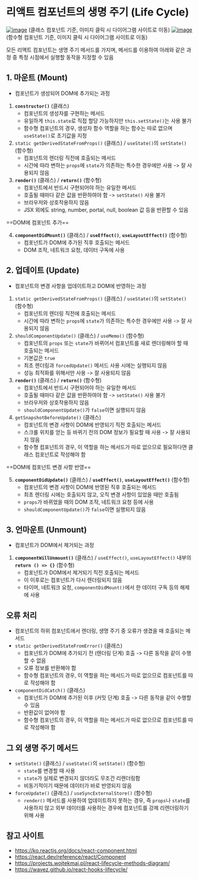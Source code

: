 # 리액트 컴포넌트의 생명 주기 (Life Cycle)
[![image](https://user-images.githubusercontent.com/79434205/227422404-e7532aa1-f0e5-49d4-b78e-b1831ed82a69.png)](https://projects.wojtekmaj.pl/react-lifecycle-methods-diagram/)
(클래스 컴포넌트 기준, 이미지 클릭 시 다이어그램 사이트로 이동)
[![image](https://user-images.githubusercontent.com/79434205/227490335-fe0bdba5-8714-4383-beec-e141ea7ede64.png)](https://wavez.github.io/react-hooks-lifecycle/)
(함수형 컴포넌트 기준, 이미지 클릭 시 다이어그램 사이트로 이동)

모든 리액트 컴포넌트는 생명 주기 메서드를 가지며, 메서드를 이용하여 아래와 같은 과정 중 특정 시점에서 실행할 동작을 지정할 수 있음

## 1. 마운트 (Mount)
- 컴포넌트가 생성되어 DOM에 추가되는 과정
1. **`constructor()`** (클래스)
    - 컴포넌트의 생성자를 구현하는 메서드
    - 유일하게 `this.state`로 직접 할당 가능하지만 `this.setState()`는 사용 불가
    - 함수형 컴포넌트의 경우, 생성자 함수 역할을 하는 함수는 따로 없으며 `useState()`로 초기값을 지정
2. `static getDerivedStateFromProps()` (클래스) / `useState()`의 `setState()` (함수형)
    - 컴포넌트의 렌더링 직전에 호출되는 메서드
    - 시간에 따라 변하는 `props`에 `state`가 의존하는 특수한 경우에만 사용 -> 잘 사용되지 않음
3. **`render()`** (클래스) / **`return()`** (함수형)
    - 컴포넌트에서 반드시 구현되어야 하는 유일한 메서드
    - 호출될 때마다 같은 값을 반환하여야 함 -> `setState()` 사용 불가
    - 브라우저와 상호작용하지 않음
    - JSX 외에도 string, number, portal, null, boolean 값 등을 반환할 수 있음

==DOM에 컴포넌트 추가==

4. **`componentDidMount()`** (클래스) / **`useEffect()`**, **`useLayoutEffect()`** (함수형)
    - 컴포넌트가 DOM에 추가된 직후 호출되는 메서드
    - DOM 조작, 네트워크 요청, 데이터 구독에 사용

## 2. 업데이트 (Update)
- 컴포넌트의 변경 사항을 업데이트하고 DOM에 반영하는 과정
1. `static getDerivedStateFromProps()` (클래스) / `useState()`의 `setState()` (함수형)
    - 컴포넌트의 렌더링 직전에 호출되는 메서드
    - 시간에 따라 변하는 `props`에 `state`가 의존하는 특수한 경우에만 사용 -> 잘 사용되지 않음
2. `shouldComponentUpdate()` (클래스) / `useMemo()` (함수형)
    - 컴포넌트의 `props` 또는 `state`가 바뀌어서 컴포넌트를 새로 렌더링해야 할 때 호출되는 메서드
    - 기본값은 `true`
    - 최초 렌더링과 `forcedUpdate()` 메서드 사용 시에는 실행되지 않음
    - 성능 최적화를 위해서만 사용 -> 잘 사용되지 않음
3. **`render()`** (클래스) / **`return()`** (함수형)
    - 컴포넌트에서 반드시 구현되어야 하는 유일한 메서드
    - 호출될 때마다 같은 값을 반환하여야 함 -> `setState()` 사용 불가
    - 브라우저와 상호작용하지 않음
    - `shouldComponentUpdate()`가 `false`이면 실행되지 않음
4. `getSnapshotBeforeUpdate()` (클래스)
    - 컴포넌트의 변경 사항이 DOM에 반영되기 직전 호출되는 메서드
    - 스크롤 위치를 얻는 등 바뀌기 전의 DOM 정보가 필요할 때 사용 -> 잘 사용되지 않음
    - 함수형 컴포넌트의 경우, 이 역할을 하는 메서드가 따로 없으므로 필요하다면 클래스 컴포넌트로 작성해야 함

==DOM에 컴포넌트 변경 사항 반영==

5. **`componentDidUpdate()`** (클래스) / **`useEffect()`**, **`useLayoutEffect()`** (함수형)
    - 컴포넌트의 변경 사항이 DOM에 반영된 직후 호출되는 메서드
    - 최초 렌더링 시에는 호출되지 않고, 오직 변경 사항이 있었을 때만 호출됨
    - `props`가 바뀌었을 때의 DOM 조작, 네트워크 요청 등에 사용
    - `shouldComponentUpdate()`가 `false`이면 실행되지 않음

## 3. 언마운트 (Unmount)
- 컴포넌트가 DOM에서 제거되는 과정
1. **`componentWillUnmount()`** (클래스) / `useEffect()`, `useLayoutEffect()` 내부의 **`return () => {}`** (함수형)
    - 컴포넌트가 DOM에서 제거되기 직전 호출되는 메서드
    - 이 이후로는 컴포넌트가 다시 렌더링되지 않음
    - 타이머, 네트워크 요청, `componentDidMount()`에서 한 데이터 구독 등의 해제에 사용

## 오류 처리
- 컴포넌트의 하위 컴포넌트에서 렌더링, 생명 주기 중 오류가 생겼을 때 호출되는 메서드
- `static getDerivedStateFromError()` (클래스)
    - 컴포넌트가 DOM에 추가되기 전 (렌더링 단계) 호출 -> 다른 동작을 같이 수행할 수 없음
    - 오류 정보를 반환해야 함
    - 함수형 컴포넌트의 경우, 이 역할을 하는 메서드가 따로 없으므로 컴포넌트를 따로 작성해야 함
- `componentDidCatch()` (클래스)
    - 컴포넌트가 DOM에 추가된 이후 (커밋 단계) 호출 -> 다른 동작을 같이 수행할 수 있음
    - 반환값이 없어야 함
    - 함수형 컴포넌트의 경우, 이 역할을 하는 메서드가 따로 없으므로 컴포넌트를 따로 작성해야 함

## 그 외 생명 주기 메서드
- `setState()` (클래스) / `useState()`의 `setState()` (함수형)
    - `state`를 변경할 때 사용
    - `state`가 실제로 변경되지 않더라도 무조건 리렌더링함
    - 비동기적이기 때문에 데이터가 바로 반영되지 않음
- `forceUpdate()` (클래스) / `useSyncExternalStore()` (함수형)
    - `render()` 메서드를 사용하여 업데이트하지 못하는 경우, 즉 `props`나 `state`를 사용하지 않고 외부 데이터를 사용하는 경우에 컴포넌트를 강제 리렌더링하기 위해 사용

## 참고 사이트
- https://ko.reactjs.org/docs/react-component.html
- https://react.dev/reference/react/Component
- https://projects.wojtekmaj.pl/react-lifecycle-methods-diagram/
- https://wavez.github.io/react-hooks-lifecycle/